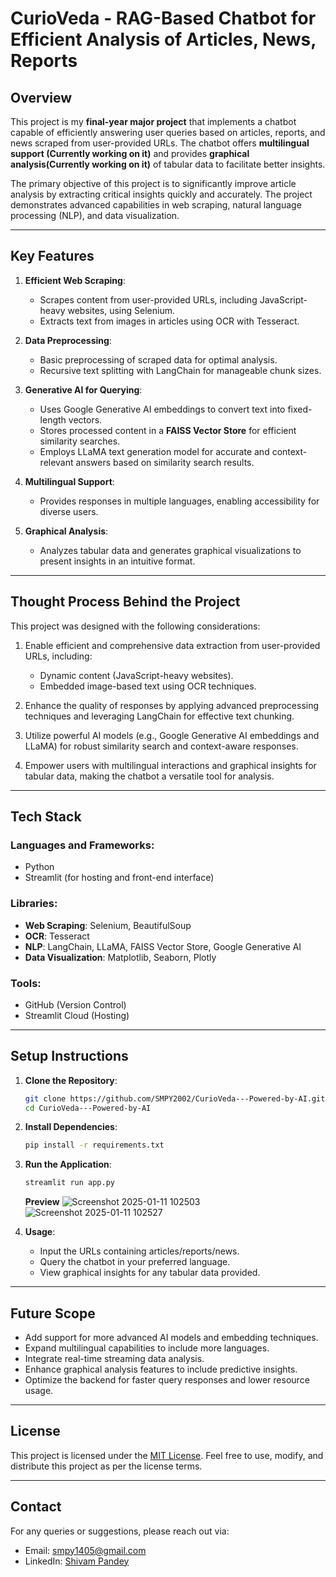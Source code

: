 # CurioVeda - RAG-Based Chatbot for Efficient Analysis of Articles, News, Reports

## Overview

This project is my **final-year major project** that implements a chatbot capable of efficiently answering user queries based on articles, reports, and news scraped from user-provided URLs. The chatbot offers **multilingual support (Currently working on it)** and provides **graphical analysis(Currently working on it)** of tabular data to facilitate better insights.

The primary objective of this project is to significantly improve article analysis by extracting critical insights quickly and accurately. The project demonstrates advanced capabilities in web scraping, natural language processing (NLP), and data visualization.

---

## Key Features

1. **Efficient Web Scraping**: 
   - Scrapes content from user-provided URLs, including JavaScript-heavy websites, using Selenium.
   - Extracts text from images in articles using OCR with Tesseract.

2. **Data Preprocessing**:
   - Basic preprocessing of scraped data for optimal analysis.
   - Recursive text splitting with LangChain for manageable chunk sizes.

3. **Generative AI for Querying**:
   - Uses Google Generative AI embeddings to convert text into fixed-length vectors.
   - Stores processed content in a **FAISS Vector Store** for efficient similarity searches.
   - Employs LLaMA text generation model for accurate and context-relevant answers based on similarity search results.

4. **Multilingual Support**:
   - Provides responses in multiple languages, enabling accessibility for diverse users.

5. **Graphical Analysis**:
   - Analyzes tabular data and generates graphical visualizations to present insights in an intuitive format.

---

## Thought Process Behind the Project

This project was designed with the following considerations:

1. Enable efficient and comprehensive data extraction from user-provided URLs, including:
   - Dynamic content (JavaScript-heavy websites).
   - Embedded image-based text using OCR techniques.

2. Enhance the quality of responses by applying advanced preprocessing techniques and leveraging LangChain for effective text chunking.

3. Utilize powerful AI models (e.g., Google Generative AI embeddings and LLaMA) for robust similarity search and context-aware responses.

4. Empower users with multilingual interactions and graphical insights for tabular data, making the chatbot a versatile tool for analysis.

---

## Tech Stack

### **Languages and Frameworks**:
- Python
- Streamlit (for hosting and front-end interface)

### **Libraries**:
- **Web Scraping**: Selenium, BeautifulSoup
- **OCR**: Tesseract
- **NLP**: LangChain, LLaMA, FAISS Vector Store, Google Generative AI
- **Data Visualization**: Matplotlib, Seaborn, Plotly

### **Tools**:
- GitHub (Version Control)
- Streamlit Cloud (Hosting)

---

## Setup Instructions

1. **Clone the Repository**:
   ```bash
   git clone https://github.com/SMPY2002/CurioVeda---Powered-by-AI.git
   cd CurioVeda---Powered-by-AI
   ```

2. **Install Dependencies**:
   ```bash
   pip install -r requirements.txt
   ```

3. **Run the Application**:
   ```bash
   streamlit run app.py
   ```
   **Preview**
   ![Screenshot 2025-01-11 102503](https://github.com/user-attachments/assets/51b52f5d-b3cf-4329-86dc-9cfd2b52748c)
   ![Screenshot 2025-01-11 102527](https://github.com/user-attachments/assets/3ace5f5e-9f45-47fe-9d47-21e255e2b05b)


5. **Usage**:
   - Input the URLs containing articles/reports/news.
   - Query the chatbot in your preferred language.
   - View graphical insights for any tabular data provided.

---

## Future Scope

- Add support for more advanced AI models and embedding techniques.
- Expand multilingual capabilities to include more languages.
- Integrate real-time streaming data analysis.
- Enhance graphical analysis features to include predictive insights.
- Optimize the backend for faster query responses and lower resource usage.

---

## License
This project is licensed under the [MIT License](LICENSE). Feel free to use, modify, and distribute this project as per the license terms.

---

## Contact
For any queries or suggestions, please reach out via:
- Email: <smpy1405@gmail.com>
- LinkedIn: [Shivam Pandey](https://www.linkedin.com/in/shivam-pandey1405)
